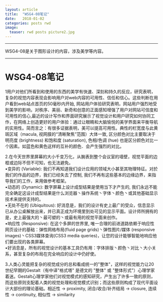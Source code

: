 ```yaml
---
layout: article
title:  "WSG4-08笔记"
date:   2018-01-02
categories: posts rwd
image:
  teaser: rwd posts picture2.jpg
---
```

---
WSG4-08是关于图形设计的内容，涉及美学等内容。

--------
# WSG4-08笔记

1用户对他们所看到和使用的东西的美学有快速、深刻和持久的反应，研究表明，复杂的视觉内容表现会影响用户对web内容的可用性、信任和信心。这些判断在用户看到web站点首页的50毫秒内开始, 网站用户体验研究表明，网站用户强烈地受到美学的影响，对秩序、美丽、新奇和创意的正面感知增强了用户对网站可信度和可用性的信心,最近的设计写作和界面研究展示了视觉设计和用户研究如何协同工作，在网络上创造更好的用户体验：通过让眼睛和大脑愉悦的美学界面来平衡导航的实用性。简而言之：有很多证据表明，美可以提高可用性。典性的栏宽度与此黄斑区域（macula, 视网膜的“清晰聚焦”范围）大体一致, 区分颜色对比主要取决于明亮度 (brightness) 和饱和度 (saturation), 色相/色调 (hue) 也是区分颜色对比一个因素。如蓝色和黄色这样的互补的颜色．会产生强烈的对比。

2.在今天世界里屏幕的大小千变万化，从腕表到整个会议室的墙壁，视觉平面的边框或边际不但不可知，也无法避免。
<br>•变异的 (Variable): 我们不再知道我们设计应用的领域大小甚至其物理特征。对於我们的作品的边界，我们已经失去了控制, 我们不再有这些基本的边缘边界，来指导我们的工作，来用做参考框架。
<br>•动态的 (Dynamic): 数字屏幕上设计成型结果是使用当下才产生的, 我们永远不能完全确定这设计成型结果是什么浏览器丶操作系统丶字体丶颜色丶或其他基础显示技术来提供支持的。
<br>•无处不在的 (Ubiquitous): 好消息是，我们的设计有史上最广的受众，信息显示已从办公桌解放出来，并已真正成为环境里到处可见的显示平面。设计师所拥有的是，史上最强大的丶最可塑的丶或最有用的视觉平面来创作。
<br>•响应性 (Responsive): 在这个多屏的世界里, 唯一合理的前进道路依赖于响应性网页设计的基础：弹性网格布局(fluid page grids)丶弹性图片/媒体 (responsive images)丶CSS3媒体查询(CSS3 media queries)，让您的设计能够智能地响应他们要出现的各类屏幕。
<br>•好消息是，所有的视觉设计的基本工具仍有用：字体排版丶颜色丶对比丶大小关系，甚至复杂的布局在完全响应的设计中仍好使。

3.人类心灵能把复杂的视觉成分的总和看成统一的"整体"，这样的视觉能力让20世纪早期的Gestalt（有中译"格式塔" 是德文的 "整体" 或 "整体形式"）心理学家着迷。Gestalt心理学家他们对视觉模式的感知研究，产生出了许多一致的原则，而这些原则支配着人类的视觉处理和视觉模式识别；而这些原则构成了现代平面设计大部份的理论基础。相近性 → proximity, 闭合/收合/补齐结局 → closure, 连续性 → continuity, 相似性 → similarity

